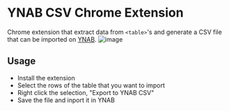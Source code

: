 
# YNAB CSV Chrome Extension

Chrome extension that extract data from `<table>`'s and generate a CSV file that can be imported on [YNAB](https://www.youneedabudget.com/).
![image](https://cloud.githubusercontent.com/assets/895865/19142339/f9641982-8b9c-11e6-8a03-6a976043e979.png)

## Usage

* Install the extension
* Select the rows of the table that you want to import
* Right click the selection, "Export to YNAB CSV"
* Save the file and inport it in YNAB
